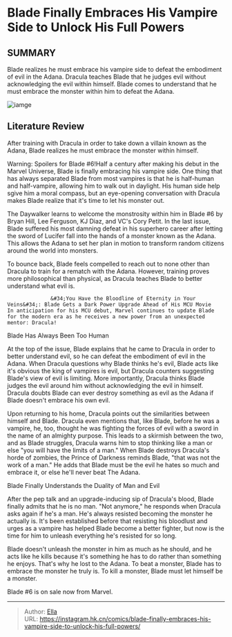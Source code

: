 # Blade Finally Embraces His Vampire Side to Unlock His Full Powers


## SUMMARY 



  Blade realizes he must embrace his vampire side to defeat the embodiment of evil in the Adana.   Dracula teaches Blade that he judges evil without acknowledging the evil within himself.   Blade comes to understand that he must embrace the monster within him to defeat the Adana.  

![iamge](https://static1.srcdn.com/wordpress/wp-content/uploads/2023/10/10-buffy-team-up-or-slay-10.jpg)

## Literature Review

After training with Dracula in order to take down a villain known as the Adana, Blade realizes he must embrace the monster within himself.




Warning: Spoilers for Blade #6!Half a century after making his debut in the Marvel Universe, Blade is finally embracing his vampire side. One thing that has always separated Blade from most vampires is that he is half-human and half-vampire, allowing him to walk out in daylight. His human side help sgive him a moral compass, but an eye-opening conversation with Dracula makes Blade realize that it&#39;s time to let his monster out.




The Daywalker learns to welcome the monstrosity within him in Blade #6 by Bryan Hill, Lee Ferguson, KJ Diaz, and VC&#39;s Cory Petit. In the last issue, Blade suffered his most damning defeat in his superhero career after letting the sword of Lucifer fall into the hands of a monster known as the Adana. This allows the Adana to set her plan in motion to transform random citizens around the world into monsters.

          

To bounce back, Blade feels compelled to reach out to none other than Dracula to train for a rematch with the Adana. However, training proves more philosophical than physical, as Dracula teaches Blade to better understand what evil is.

                  &#34;You Have the Bloodline of Eternity in Your Veins&#34;: Blade Gets a Dark Power Upgrade Ahead of His MCU Movie   In anticipation for his MCU debut, Marvel continues to update Blade for the modern era as he receives a new power from an unexpected mentor: Dracula!   





 Blade Has Always Been Too Human 


          

At the top of the issue, Blade explains that he came to Dracula in order to better understand evil, so he can defeat the embodiment of evil in the Adana. When Dracula questions why Blade thinks he&#39;s evil, Blade acts like it&#39;s obvious the king of vampires is evil, but Dracula counters suggesting Blade&#39;s view of evil is limiting. More importantly, Dracula thinks Blade judges the evil around him without acknowledging the evil in himself. Dracula doubts Blade can ever destroy something as evil as the Adana if Blade doesn&#39;t embrace his own evil.

Upon returning to his home, Dracula points out the similarities between himself and Blade. Dracula even mentions that, like Blade, before he was a vampire, he, too, thought he was fighting the forces of evil with a sword in the name of an almighty purpose. This leads to a skirmish between the two, and as Blade struggles, Dracula warns him to stop thinking like a man or else &#34;you will have the limits of a man.&#34; When Blade destroys Dracula&#39;s horde of zombies, the Prince of Darkness reminds Blade, &#34;that was not the work of a man.&#34; He adds that Blade must be the evil he hates so much and embrace it, or else he&#39;ll never beat The Adana.






 Blade Finally Understands the Duality of Man and Evil 


          

After the pep talk and an upgrade-inducing sip of Dracula&#39;s blood, Blade finally admits that he is no man. &#34;Not anymore,&#34; he responds when Dracula asks again if he&#39;s a man. He&#39;s always resisted becoming the monster he actually is. It&#39;s been established before that resisting his bloodlust and urges as a vampire has helped Blade become a better fighter, but now is the time for him to unleash everything he&#39;s resisted for so long.

Blade doesn&#39;t unleash the monster in him as much as he should, and he acts like he kills because it&#39;s something he has to do rather than something he enjoys. That&#39;s why he lost to the Adana. To beat a monster, Blade has to embrace the monster he truly is. To kill a monster, Blade must let himself be a monster.






Blade #6 is on sale now from Marvel.





---

> Author: [Ella](https://instagram.hk.cn/)  
> URL: https://instagram.hk.cn/comics/blade-finally-embraces-his-vampire-side-to-unlock-his-full-powers/  

